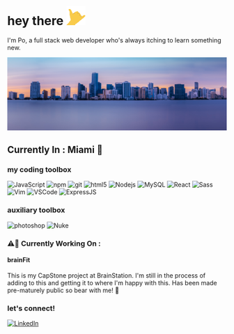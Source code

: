 <h1>hey there <img src="./shaka.gif" alt="shaka animated"/></h1>
<p>I'm Po, a full stack web developer who's always itching to learn something new.</p>

<img alt="miami landscape" src="location.png" />
<h2>Currently In : Miami 🌴</h2>

<h3>my coding toolbox</h3>
<p>
  <img alt="JavaScript" src="https://img.shields.io/badge/-JavaScript-323330?style=flat-square&logo=javascript&logoColor=F0DB4F" />
  <img alt="npm" src="https://img.shields.io/badge/-NPM-CB3837?style=flat-square&logo=npm&logoColor=white" />
  <img alt="git" src="https://img.shields.io/badge/-Git-F05032?style=flat-square&logo=git&logoColor=white" />
  <img alt="html5" src="https://img.shields.io/badge/-HTML5-E34F26?style=flat-square&logo=html5&logoColor=white" />
  <img alt="Nodejs" src="https://img.shields.io/badge/-Nodejs-43853d?style=flat-square&logo=Node.js&logoColor=white" />
  <img alt="MySQL" src="https://img.shields.io/badge/-MySQL-00758F?style=flat-square&logo=mysql&logoColor=F29111" />
  <img alt="React" src="https://img.shields.io/badge/-React-45b8d8?style=flat-square&logo=react&logoColor=white" />
  <img alt="Sass" src="https://img.shields.io/badge/-Sass-CC6699?style=flat-square&logo=sass&logoColor=white" /> 
  <img alt="Vim" src="https://img.shields.io/badge/-Vim-cccccc?style=flat-square&logo=vim&logoColor=019833" />
  <img alt="VSCode" src="https://img.shields.io/badge/-VSCode-ffffff?style=flat-square&logo=visual-studio-code&logoColor=0085d0" />
  <img alt="ExpressJS" src="https://img.shields.io/badge/-Express-323330?style=flat-square&logo=javascript&logoColor=F0DB4F" />
</p>
<h3>auxiliary toolbox</h3>
<p>
  <img alt="photoshop" src="https://img.shields.io/badge/-Photoshop-001E36?style=flat-square&logo=adobe-photoshop&logoColor=31A8FF" />
  <img alt="Nuke" src="https://img.shields.io/badge/-Nuke-e9b142?style=flat-square&logo=nuke&logoColor=010101" />
</p>

<h3>⚠👷‍ Currently Working On :</h3>
<h4>brainFit</h4>
<p>This is my CapStone project at BrainStation. I'm still in the process of adding to this and getting it to where I'm happy with this. Has been made pre-maturely public so bear with me! 🙂</p>

<h3>let's connect!</h3>
<a href="https://www.linkedin.com/in/po-ting-lin/"><img alt="LinkedIn" src="https://img.shields.io/badge/linkedin-%230077B5.svg?&style=for-the-badge&logo=linkedin&logoColor=white" /></a>
<!--
**polin0517/polin0517** is a ✨ _special_ ✨ repository because its `README.md` (this file) appears on your GitHub profile.

Here are some ideas to get you started:

- 🔭 I’m currently working on ...
- 🌱 I’m currently learning ...
- 👯 I’m looking to collaborate on ...
- 🤔 I’m looking for help with ...
- 💬 Ask me about ...
- 📫 How to reach me: ...
- 😄 Pronouns: ...
- ⚡ Fun fact: ...
-->
